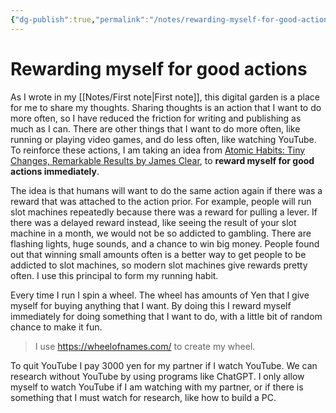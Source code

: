 ```yaml
---
{"dg-publish":true,"permalink":"/notes/rewarding-myself-for-good-actions/","created":"2023-12-27T08:18:00.000+09:00","updated":"2023-12-27T08:37:09.000+09:00"}
---
```


# Rewarding myself for good actions

As I wrote in my [[Notes/First note\|First note]], this digital garden is a place for me to share my thoughts. Sharing thoughts is an action that I want to do more often, so I have reduced the friction for writing and publishing as much as I can. There are other things that I want to do more often, like running or playing video games, and do less often, like watching YouTube. To reinforce these actions, I am taking an idea from [Atomic Habits: Tiny Changes, Remarkable Results by James Clear](https://jamesclear.com/atomic-habits), to **reward myself for good actions immediately**.

The idea is that humans will want to do the same action again if there was a reward that was attached to the action prior. For example, people will run slot machines repeatedly because there was a reward for pulling a lever. If there was a delayed reward instead, like seeing the result of your slot machine in a month, we would not be so addicted to gambling. There are flashing lights, huge sounds, and a chance to win big money. People found out that winning small amounts often is a better way to get people to be addicted to slot machines, so modern slot machines give rewards pretty often. I use this principal to form my running habit.

Every time I run I spin a wheel. The wheel has amounts of Yen that I give myself for buying anything that I want. By doing this I reward myself immediately for doing something that I want to do, with a little bit of random chance to make it fun.

> I use <https://wheelofnames.com/> to create my wheel.

To quit YouTube I pay 3000 yen for my partner if I watch YouTube. We can research without YouTube by using programs like ChatGPT. I only allow myself to watch YouTube if I am watching with my partner, or if there is something that I must watch for research, like how to build a PC.
